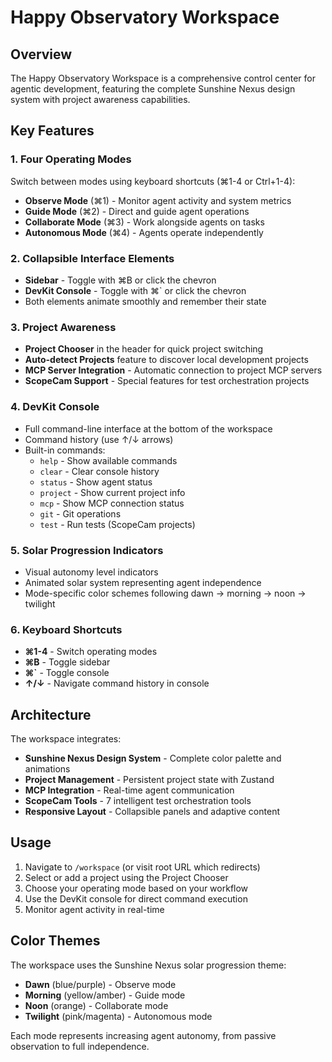 # Happy Observatory Workspace

## Overview

The Happy Observatory Workspace is a comprehensive control center for agentic development, featuring the complete Sunshine Nexus design system with project awareness capabilities.

## Key Features

### 1. Four Operating Modes
Switch between modes using keyboard shortcuts (⌘1-4 or Ctrl+1-4):

- **Observe Mode** (⌘1) - Monitor agent activity and system metrics
- **Guide Mode** (⌘2) - Direct and guide agent operations
- **Collaborate Mode** (⌘3) - Work alongside agents on tasks
- **Autonomous Mode** (⌘4) - Agents operate independently

### 2. Collapsible Interface Elements
- **Sidebar** - Toggle with ⌘B or click the chevron
- **DevKit Console** - Toggle with ⌘` or click the chevron
- Both elements animate smoothly and remember their state

### 3. Project Awareness
- **Project Chooser** in the header for quick project switching
- **Auto-detect Projects** feature to discover local development projects
- **MCP Server Integration** - Automatic connection to project MCP servers
- **ScopeCam Support** - Special features for test orchestration projects

### 4. DevKit Console
- Full command-line interface at the bottom of the workspace
- Command history (use ↑/↓ arrows)
- Built-in commands:
  - `help` - Show available commands
  - `clear` - Clear console history
  - `status` - Show agent status
  - `project` - Show current project info
  - `mcp` - Show MCP connection status
  - `git` - Git operations
  - `test` - Run tests (ScopeCam projects)

### 5. Solar Progression Indicators
- Visual autonomy level indicators
- Animated solar system representing agent independence
- Mode-specific color schemes following dawn → morning → noon → twilight

### 6. Keyboard Shortcuts
- **⌘1-4** - Switch operating modes
- **⌘B** - Toggle sidebar
- **⌘`** - Toggle console
- **↑/↓** - Navigate command history in console

## Architecture

The workspace integrates:
- **Sunshine Nexus Design System** - Complete color palette and animations
- **Project Management** - Persistent project state with Zustand
- **MCP Integration** - Real-time agent communication
- **ScopeCam Tools** - 7 intelligent test orchestration tools
- **Responsive Layout** - Collapsible panels and adaptive content

## Usage

1. Navigate to `/workspace` (or visit root URL which redirects)
2. Select or add a project using the Project Chooser
3. Choose your operating mode based on your workflow
4. Use the DevKit console for direct command execution
5. Monitor agent activity in real-time

## Color Themes

The workspace uses the Sunshine Nexus solar progression theme:
- **Dawn** (blue/purple) - Observe mode
- **Morning** (yellow/amber) - Guide mode  
- **Noon** (orange) - Collaborate mode
- **Twilight** (pink/magenta) - Autonomous mode

Each mode represents increasing agent autonomy, from passive observation to full independence.